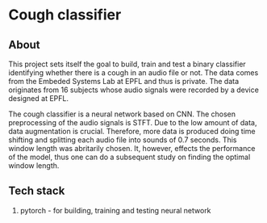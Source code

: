 # Cough classifier

## About
This project sets itself the goal to build, train and test a binary classifier identifying whether there is a cough in an audio file or not. The data comes from the Embeded Systems Lab at EPFL and thus is private. The data originates from 16 subjects whose audio signals were recorded by a device designed at EPFL.

The cough classifier is a neural network based on CNN. The chosen preprocessing of the audio signals is STFT. Due to the low amount of data, data augmentation is crucial. Therefore, more data is produced doing time shifting and splitting each audio file into sounds of 0.7 seconds. This window length was abritarily chosen. It, however, effects the performance of the model, thus one can do a subsequent study on finding the optimal window length.

## Tech stack
1. pytorch - for building, training and testing neural network
